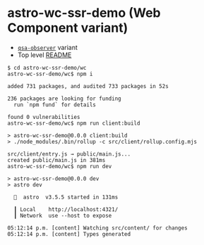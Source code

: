 # astro-wc-ssr-demo (Web Component variant)
- [`qsa-observer`](../qsao/README.md) variant
- Top level [README](../README.md)

```shell
$ cd astro-wc-ssr-demo/wc
astro-wc-ssr-demo/wc$ npm i

added 731 packages, and audited 733 packages in 52s

236 packages are looking for funding
  run `npm fund` for details

found 0 vulnerabilities
astro-wc-ssr-demo/wc$ npm run client:build

> astro-wc-ssr-demo@0.0.0 client:build
> ./node_modules/.bin/rollup -c src/client/rollup.config.mjs

src/client/entry.js → public/main.js...
created public/main.js in 381ms
astro-wc-ssr-demo/wc$ npm run dev

> astro-wc-ssr-demo@0.0.0 dev
> astro dev

  🚀  astro  v3.5.5 started in 131ms
  
  ┃ Local    http://localhost:4321/
  ┃ Network  use --host to expose
  
05:12:14 p.m. [content] Watching src/content/ for changes
05:12:14 p.m. [content] Types generated
```

